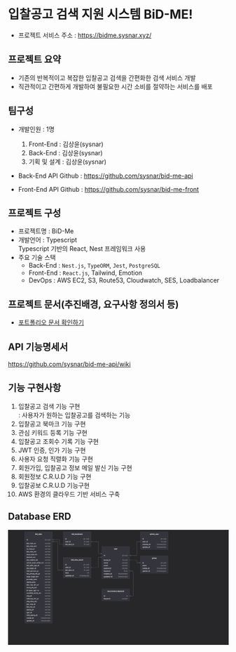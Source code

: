 # 입찰공고 검색 지원 시스템 BiD-ME!
- 프로젝트 서비스 주소 : https://bidme.sysnar.xyz/

## 프로젝트 요약
- 기존의 반복적이고 복잡한 입찰공고 검색을 간편화한 검색 서비스 개발
- 직관적이고 간편하게 개발하여 불필요한 시간 소비를 절약하는 서비스를 배포

## 팀구성

- 개발인원 : 1명
  1. Front-End : 김상윤(sysnar)
  2. Back-End : 김상윤(sysnar)
  3. 기획 및 설계 : 김상윤(sysnar)

- Back-End API Github : https://github.com/sysnar/bid-me-api
- Front-End API Github : https://github.com/sysnar/bid-me-front
  

## 프로젝트 구성
- 프로젝트명 : BiD-Me
- 개발언어 : Typescript  
  Typescript 기반의 React, Nest 프레임워크 사용
- 주요 기술 스택
  - Back-End : `Nest.js`, `TypeORM`, `Jest`, `PostgreSQL` 
  - Front-End : `React.js`, Tailwind, Emotion
  - DevOps : AWS EC2, S3, Route53, Cloudwatch, SES, Loadbalancer

## 프로젝트 문서(추진배경, 요구사항 정의서 등)
- [포트폴리오 문서 확인하기](https://drive.google.com/file/d/1DV0634ehPOkT-SR_uS5nHBn7QGfYslTv/view?usp=sharing)
  
## API 기능명세서
https://github.com/sysnar/bid-me-api/wiki
  
## 기능 구현사항
1. 입찰공고 검색 기능 구현  
  : 사용자가 원하는 입찰공고를 검색하는 기능
2. 입찰공고 북마크 기능 구현
3. 관심 키워드 등록 기능 구현
4. 입찰공고 조회수 기록 기능 구현
5. JWT 인증, 인가 기능 구현
6. 사용자 요청 직렬화 기능 구현
7. 회원가입, 입찰공고 정보 메일 발신 기능 구현
8. 회원정보 C.R.U.D 기능 구현
9. 입찰공보 C.R.U.D 기능구현
10. AWS 환경의 클라우드 기반 서비스 구축




## Database ERD
![ERD](https://github.com/sysnar/bid-me-api/blob/main/bidmeERD.png)


